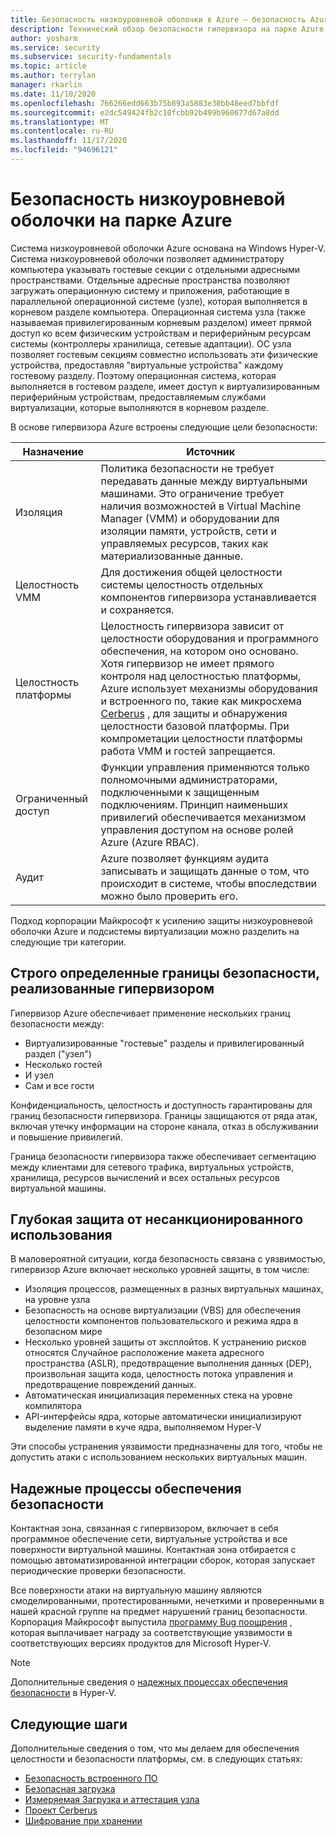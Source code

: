 ```yaml
---
title: Безопасность низкоуровневой оболочки в Azure — безопасность Azure
description: Технический обзор безопасности гипервизора на парке Azure.
author: yosharm
ms.service: security
ms.subservice: security-fundamentals
ms.topic: article
ms.author: terrylan
manager: rkarlin
ms.date: 11/10/2020
ms.openlocfilehash: 766266edd663b75b893a5883e30bb48eed7bbfdf
ms.sourcegitcommit: e2dc549424fb2c10fcbb92b499b960677d67a8dd
ms.translationtype: MT
ms.contentlocale: ru-RU
ms.lasthandoff: 11/17/2020
ms.locfileid: "94696121"
---
```

# <a name="hypervisor-security-on-the-azure-fleet"></a>Безопасность низкоуровневой оболочки на парке Azure

Система низкоуровневой оболочки Azure основана на Windows Hyper-V. Система низкоуровневой оболочки позволяет администратору компьютера указывать гостевые секции с отдельными адресными пространствами. Отдельные адресные пространства позволяют загружать операционную систему и приложения, работающие в параллельной операционной системе (узле), которая выполняется в корневом разделе компьютера. Операционная система узла (также называемая привилегированным корневым разделом) имеет прямой доступ ко всем физическим устройствам и периферийным ресурсам системы (контроллеры хранилища, сетевые адаптации). ОС узла позволяет гостевым секциям совместно использовать эти физические устройства, предоставляя "виртуальные устройства" каждому гостевому разделу. Поэтому операционная система, которая выполняется в гостевом разделе, имеет доступ к виртуализированным периферийным устройствам, предоставляемым службами виртуализации, которые выполняются в корневом разделе.

В основе гипервизора Azure встроены следующие цели безопасности:

| Назначение | Источник |
|--|--|
| Изоляция | Политика безопасности не требует передавать данные между виртуальными машинами. Это ограничение требует наличия возможностей в Virtual Machine Manager (VMM) и оборудовании для изоляции памяти, устройств, сети и управляемых ресурсов, таких как материализованные данные. |
| Целостность VMM | Для достижения общей целостности системы целостность отдельных компонентов гипервизора устанавливается и сохраняется. |
| Целостность платформы | Целостность гипервизора зависит от целостности оборудования и программного обеспечения, на котором оно основано. Хотя гипервизор не имеет прямого контроля над целостностью платформы, Azure использует механизмы оборудования и встроенного по, такие как микросхема [Cerberus](project-cerberus.md) , для защиты и обнаружения целостности базовой платформы. При компрометации целостности платформы работа VMM и гостей запрещается. |
| Ограниченный доступ | Функции управления применяются только полномочными администраторами, подключенными к защищенным подключениям. Принцип наименьших привилегий обеспечивается механизмом управления доступом на основе ролей Azure (Azure RBAC). |
| Аудит | Azure позволяет функциям аудита записывать и защищать данные о том, что происходит в системе, чтобы впоследствии можно было проверить его. |

Подход корпорации Майкрософт к усилению защиты низкоуровневой оболочки Azure и подсистемы виртуализации можно разделить на следующие три категории.

## <a name="strongly-defined-security-boundaries-enforced-by-the-hypervisor"></a>Строго определенные границы безопасности, реализованные гипервизором

Гипервизор Azure обеспечивает применение нескольких границ безопасности между:

- Виртуализированные "гостевые" разделы и привилегированный раздел ("узел")
- Несколько гостей
- И узел
- Сам и все гости

Конфиденциальность, целостность и доступность гарантированы для границ безопасности гипервизора. Границы защищаются от ряда атак, включая утечку информации на стороне канала, отказ в обслуживании и повышение привилегий.

Граница безопасности гипервизора также обеспечивает сегментацию между клиентами для сетевого трафика, виртуальных устройств, хранилища, ресурсов вычислений и всех остальных ресурсов виртуальной машины.

## <a name="defense-in-depth-exploit-mitigations"></a>Глубокая защита от несанкционированного использования

В маловероятной ситуации, когда безопасность связана с уязвимостью, гипервизор Azure включает несколько уровней защиты, в том числе:

- Изоляция процессов, размещенных в разных виртуальных машинах, на уровне узла
- Безопасность на основе виртуализации (VBS) для обеспечения целостности компонентов пользовательского и режима ядра в безопасном мире
- Несколько уровней защиты от эксплойтов. К устранению рисков относятся Случайное расположение макета адресного пространства (ASLR), предотвращение выполнения данных (DEP), произвольная защита кода, целостность потока управления и предотвращение повреждений данных.
- Автоматическая инициализация переменных стека на уровне компилятора
- API-интерфейсы ядра, которые автоматически инициализируют выделение памяти в куче ядра, выполняемом Hyper-V

Эти способы устранения уязвимости предназначены для того, чтобы не допустить атаки с использованием нескольких виртуальных машин.

## <a name="strong-security-assurance-processes"></a>Надежные процессы обеспечения безопасности

Контактная зона, связанная с гипервизором, включает в себя программное обеспечение сети, виртуальные устройства и все поверхности виртуальной машины. Контактная зона отбирается с помощью автоматизированной интеграции сборок, которая запускает периодические проверки безопасности.

Все поверхности атаки на виртуальную машину являются смоделированными, протестированными, нечеткими и проверенными в нашей красной группе на предмет нарушений границ безопасности. Корпорация Майкрософт выпустила [программу Bug поощрения](https://www.microsoft.com/msrc/bounty-hyper-v) , которая выплачивает награду за соответствующие уязвимости в соответствующих версиях продуктов для Microsoft Hyper-V.

> [!NOTE]
> Дополнительные сведения о [надежных процессах обеспечения безопасности](../../azure-government/azure-secure-isolation-guidance.md#strong-security-assurance-processes) в Hyper-V.

## <a name="next-steps"></a>Следующие шаги
Дополнительные сведения о том, что мы делаем для обеспечения целостности и безопасности платформы, см. в следующих статьях:

- [Безопасность встроенного ПО](firmware.md)
- [Безопасная загрузка](secure-boot.md)
- [Измеряемая Загрузка и аттестация узла](measured-boot-host-attestation.md)
- [Проект Cerberus](project-cerberus.md)
- [Шифрование при хранении](encryption-atrest.md)